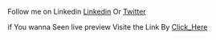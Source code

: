 Follow me on Linkedin 
[Linkedin](https://www.linkedin.com/in/sabri-charime/)
Or
[Twitter](https://twitter.com/skisnake210)

if You wanna Seen live preview Visite the Link By [Click_Here](https://landingpage-zeta.vercel.app/)




